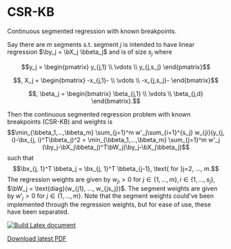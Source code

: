 # CSR-KB

Continuous segmented regression with known breakpoints. 

Say there are $m$ segments s.t. segment $j$ is intended to have linear regression $\by_j = \bX_j \bbeta_j$ and is of size $s_j$ where

$$y_j = \begin{pmatrix}
y_{j,1} \\
\vdots \\
y_{j,s_j}
\end{pmatrix}$$

$$, X_j = 
\begin{bmatrix}
-x_{j,1}-  \\
\vdots \\
-x_{j,s_j}-
\end{bmatrix}$$

$$, \beta_j = 
\begin{bmatrix}
\beta_{j,1}  \\
\vdots \\
\beta_{j,d}
\end{bmatrix}.$$

Then the continuous segmented regression problem with known breakpoints (CSR-KB) and weights is
$$\min_{\bbeta_1,...,\bbeta_m} \sum_{j=1}^m w'_j\sum_{i=1}^{s_j} w_{ji}(y_{j, i}-\bx_{j, i}^T\bbeta_j)^2 = \min_{\bbeta_1,...,\bbeta_m} \sum_{j=1}^m w'_j (\by_j-\bX_j\bbeta_j)^T\bW_j(\by_j-\bX_j\bbeta_j)$$
such that
$$\bx_{j, 1}^T \bbeta_j = \bx_{j, 1}^T \bbeta_{j-1}, \text{ for }j=2, ..., m.$$
The regression weights are given by $w_{ji} > 0$ for $j\in \{1, ..., m\}, i \in \{1, ..., s_j\}$, $\bW_j = \text{diag}(w_{j1}, ..., w_{js_j})$. The segment weights are given by $w'_j > 0$ for $j \in \{1, ..., m\}$. Note that the segment weights could've been implemented through the regression weights, but for ease of use, these have been separated. 

[![Build Latex document](https://github.com/SebFoulger/CSR-KB/actions/workflows/build_latex.yaml/badge.svg)](https://github.com/SebFoulger/CSR-KB/actions/workflows/build_latex.yaml)

[Download latest PDF](https://nightly.link/SebFoulger/CSR-KB/workflows/build_latex.yaml/main/PDF.zip)
